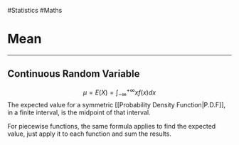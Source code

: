 #Statistics #Maths 

# Mean
---
## Continuous Random Variable
$$\mu = E(X) = \int^{+\infty}_{-\infty}{xf(x)}dx$$
The expected value for a symmetric [[Probability Density Function|P.D.F]], in a finite interval, is the midpoint of that interval.

For piecewise functions, the same formula applies to find the expected value, just apply it to each function and sum the results.